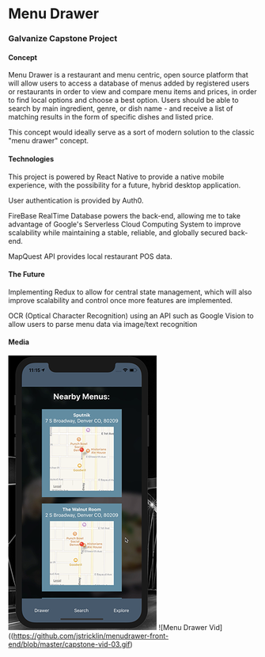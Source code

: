 # Menu Drawer 
### Galvanize Capstone Project


#### Concept

Menu Drawer is a restaurant and menu centric, open source platform that will allow users to access a database of menus added by registered users or restaurants in order to view and compare menu items and prices, in order to find local options and choose a best option. Users should be able to search by main ingredient, genre, or dish name - and receive a list of matching results in the form of specific dishes and listed price. 

This concept would ideally serve as a sort of modern solution to the classic "menu drawer" concept.

#### Technologies

This project is powered by React Native to provide a native mobile experience, with the possibility for a future, hybrid desktop application.

User authentication is provided by Auth0.

FireBase RealTime Database powers the back-end, allowing me to take advantage of Google's Serverless Cloud Computing System to improve scalability while maintaining a stable, reliable, and globally secured back-end.

MapQuest API provides local restaurant POS data.

#### The Future

Implementing Redux to allow for central state management, which will also improve scalability and control once more features are implemented.

OCR (Optical Character Recognition) using an API such as Google Vision to allow users to parse menu data via image/text recognition

#### Media

![Menu Drawer](https://github.com/jstricklin/menudrawer-front-end/blob/master/menu-buddy-screen.png)
![Menu Drawer Vid]((https://github.com/jstricklin/menudrawer-front-end/blob/master/capstone-vid-03.gif)
